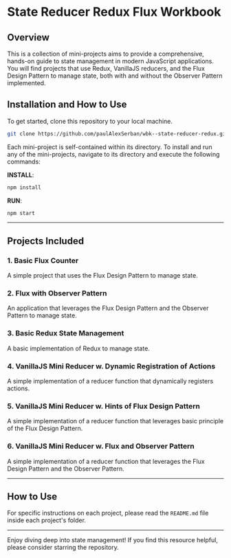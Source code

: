 # State Reducer Redux Flux Workbook

## Overview

This is a collection of mini-projects aims to provide a comprehensive, hands-on guide to state management in modern JavaScript applications. You will find projects that use Redux, VanillaJS reducers, and the Flux Design Pattern to manage state, both with and without the Observer Pattern implemented.

## Installation and How to Use

To get started, clone this repository to your local machine.

```bash
git clone https://github.com/paulAlexSerban/wbk--state-reducer-redux.git
```

Each mini-project is self-contained within its directory. To install and run any of the mini-projects, navigate to its directory and execute the following commands:

**INSTALL**:
```bash
npm install
```

**RUN**:
```bash
npm start
```

---

## Projects Included

### 1. Basic Flux Counter

A simple project that uses the Flux Design Pattern to manage state.

### 2. Flux with Observer Pattern

An application that leverages the Flux Design Pattern and the Observer Pattern to manage state.

### 3. Basic Redux State Management

A basic implementation of Redux to manage state.

### 4. VanillaJS Mini Reducer w. Dynamic Registration of Actions

A simple implementation of a reducer function that dynamically registers actions.

### 5. VanillaJS Mini Reducer w. Hints of Flux Design Pattern

A simple implementation of a reducer function that leverages  basic principle of the Flux Design Pattern.

### 6. VanillaJS Mini Reducer w. Flux and Observer Pattern

A simple implementation of a reducer function that leverages the Flux Design Pattern and the Observer Pattern.

---

## How to Use



For specific instructions on each project, please read the `README.md` file inside each project's folder.

---
Enjoy diving deep into state management! If you find this resource helpful, please consider starring the repository.